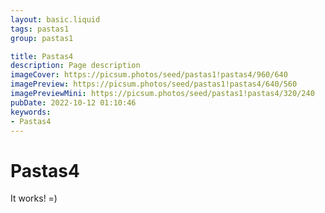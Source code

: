 ```yaml
---
layout: basic.liquid
tags: pastas1
group: pastas1

title: Pastas4
description: Page description
imageCover: https://picsum.photos/seed/pastas1!pastas4/960/640
imagePreview: https://picsum.photos/seed/pastas1!pastas4/640/560
imagePreviewMini: https://picsum.photos/seed/pastas1!pastas4/320/240
pubDate: 2022-10-12 01:10:46
keywords:
- Pastas4
---
```


# Pastas4

It works! =)
